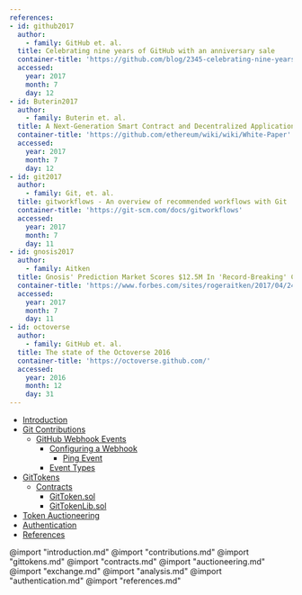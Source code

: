 ```yaml
---
references:
- id: github2017
  author:
    - family: GitHub et. al.
  title: Celebrating nine years of GitHub with an anniversary sale
  container-title: 'https://github.com/blog/2345-celebrating-nine-years-of-github-with-an-anniversary-sale'
  accessed:
    year: 2017
    month: 7
    day: 12
- id: Buterin2017
  author:
    - family: Buterin et. al.
  title: A Next-Generation Smart Contract and Decentralized Application Platform
  container-title: 'https://github.com/ethereum/wiki/wiki/White-Paper'
  accessed:
    year: 2017
    month: 7
    day: 12
- id: git2017
  author:
    - family: Git, et. al.
  title: gitworkflows - An overview of recommended workflows with Git
  container-title: 'https://git-scm.com/docs/gitworkflows'
  accessed:
    year: 2017
    month: 7
    day: 11
- id: gnosis2017
  author:
    - family: Aitken
  title: Gnosis' Prediction Market Scores $12.5M In 'Record-Breaking' Crypto Auction
  container-title: 'https://www.forbes.com/sites/rogeraitken/2017/04/24/gnosis-prediction-market-scores-12-5m-in-record-breaking-crypto-auction/#3afec93ce87d'
  accessed:
    year: 2017
    month: 7
    day: 11
- id: octoverse
  author:
    - family: GitHub et. al.
  title: The state of the Octoverse 2016
  container-title: 'https://octoverse.github.com/'
  accessed:
    year: 2016
    month: 12
    day: 31
---
```

<!-- toc orderedList:0 depthFrom:1 depthTo:6 -->

* [Introduction](#introduction)
* [Git Contributions](#git-contributions)
  * [GitHub Webhook Events](#github-webhook-events)
    * [Configuring a Webhook](#configuring-a-webhook)
      * [Ping Event](#ping-event)
    * [Event Types](#event-types)
* [GitTokens](#gittokens)
  * [Contracts](#contracts)
    * [GitToken.sol](#gittokensolhttpsgithubcomgit-tokencontractsblobmastercontractsgittokensol)
    * [GitTokenLib.sol](#gittokenlibsolhttpsgithubcomgit-tokencontractsblobmastercontractsgittokenlibsol)
* [Token Auctioneering](#token-auctioneering)
* [Authentication](#authentication)
* [References](#references)

<!-- tocstop -->

@import "introduction.md"
@import "contributions.md"
@import "gittokens.md"
@import "contracts.md"
@import "auctioneering.md"
@import "exchange.md"
@import "analysis.md"
@import "authentication.md"
@import "references.md"

